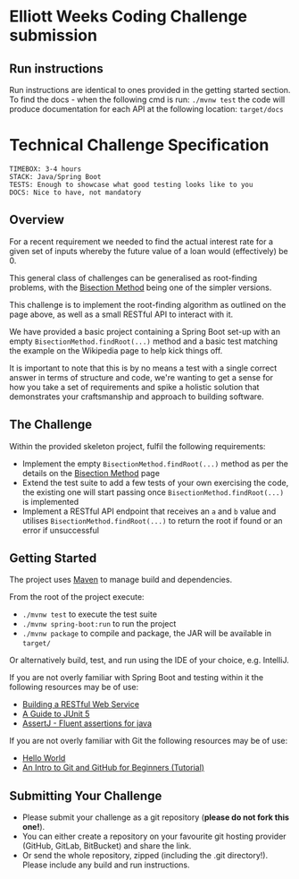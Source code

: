 # Elliott Weeks Coding Challenge submission
## Run instructions

Run instructions are identical to ones provided in the getting started section. 
To find the docs - when the following cmd is run:
`./mvnw test`
the code will produce documentation for each API at the following location:
`target/docs`
  







# Technical Challenge Specification 

```
TIMEBOX: 3-4 hours
STACK: Java/Spring Boot
TESTS: Enough to showcase what good testing looks like to you
DOCS: Nice to have, not mandatory
```

## Overview

For a recent requirement we needed to find the actual interest rate for a given set of inputs whereby the future value
of a loan would (effectively) be 0.

This general class of challenges can be generalised as root-finding problems, with
the [Bisection Method](https://en.wikipedia.org/wiki/Bisection_method)
being one of the simpler versions.

This challenge is to implement the root-finding algorithm as outlined on the page above, as well as a small RESTful API
to interact with it.

We have provided a basic project containing a Spring Boot set-up with an empty `BisectionMethod.findRoot(...)` method
and a basic test matching the example on the Wikipedia page to help kick things off.

It is important to note that this is by no means a test with a single correct answer in terms of structure and code,
we're wanting to get a sense for how you take a set of requirements and spike a holistic solution that demonstrates your
craftsmanship and approach to building software.

## The Challenge

Within the provided skeleton project, fulfil the following requirements:

- Implement the empty `BisectionMethod.findRoot(...)` method as per the details on
  the [Bisection Method](https://en.wikipedia.org/wiki/Bisection_method) page
- Extend the test suite to add a few tests of your own exercising the code, the existing one will start passing once
  `BisectionMethod.findRoot(...)` is implemented
- Implement a RESTful API endpoint that receives an `a` and `b` value and utilises
  `BisectionMethod.findRoot(...)` to return the root if found or an error if unsuccessful

## Getting Started

The project uses [Maven](https://maven.apache.org/) to manage build and dependencies.

From the root of the project execute:

- `./mvnw test` to execute the test suite
- `./mvnw spring-boot:run` to run the project
- `./mvnw package` to compile and package, the JAR will be available in `target/`

Or alternatively build, test, and run using the IDE of your choice, e.g. IntelliJ.

If you are not overly familiar with Spring Boot and testing within it the following resources may be of use:

- [Building a RESTful Web Service](https://spring.io/guides/gs/rest-service/)
- [A Guide to JUnit 5](https://www.baeldung.com/junit-5)
- [AssertJ - Fluent assertions for java](https://assertj.github.io/doc/)

If you are not overly familiar with Git the following resources may be of use:

- [Hello World](https://guides.github.com/activities/hello-world/)
- [An Intro to Git and GitHub for Beginners (Tutorial)](https://product.hubspot.com/blog/git-and-github-tutorial-for-beginners)

## Submitting Your Challenge

- Please submit your challenge as a git repository (**please do not fork this one!**).
- You can either create a repository on your favourite git hosting provider (GitHub, GitLab, BitBucket) and share the
  link.
- Or send the whole repository, zipped (including the .git directory!). Please include any build and run instructions.
